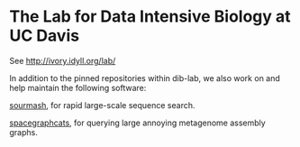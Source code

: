 # The Lab for Data Intensive Biology at UC Davis

See http://ivory.idyll.org/lab/

In addition to the pinned repositories within dib-lab, we also work on
and help maintain the following software:

[sourmash](https://github.com/sourmash-bio/sourmash/), for rapid large-scale sequence search.

[spacegraphcats](https://github.com/spacegraphcats/spacegraphcats/), for querying large annoying metagenome assembly graphs.
